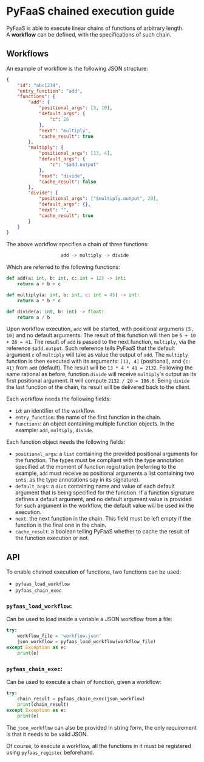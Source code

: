 # PyFaaS chained execution guide

PyFaaS is able to execute linear chains of functions of arbitrary length. <br>
A <b>workflow</b> can be defined, with the specifications of such chain.

## Workflows
An example of workflow is the following JSON structure:
```json
{
    "id": "abc1234",
    "entry_function": "add",
    "functions": {
        "add": {
            "positional_args": [5, 10],
            "default_args": {
                "c": 26
            },
            "next": "multiply",
            "cache_result": true
        },
        "multiply": {
            "positional_args": [13, 4],
            "default_args": {
                "c": "$add.output"
            },
            "next": "divide",
            "cache_result": false
        },
        "divide": {
            "positional_args": ["$multiply.output", 20],
            "default_args": {},
            "next": "",
            "cache_result": true
        }
    }
}
```
The above workflow specifies a chain of three functions:
```bash
                    add -> multiply -> divide
```

Which are referred to the following functions:
```python
def add(a: int, b: int, c: int = 12) -> int:
    return a + b + c

def multiply(a: int, b: int, c: int = 45) -> int:
    return a * b * c

def divide(a: int, b: int) -> float:
    return a / b
```
Upon workflow execution, `add` will be started, with positional argumens `[5, 10]` and no default arguments. The result of this function will then be `5 + 10 + 26 = 41`. The result of `add` is passed to the next function, `multiply`, via the reference `$add.output`. Such reference tells PyFaaS that the default argument `c` of `multiply` will take as value the output of `add`. The `multiply` function is then executed with its arguments: `[13, 4]` (positional), and `{c: 41}` from `add` (default). The result will be `13 * 4 * 41 = 2132`. Following the same rational as before, function `divide` will receive `multiply`'s output as its first positional argument. It will compute `2132 / 20 = 106.6`. Being `divide` the last function of the chain, its result will be delivered back to the client.

Each workflow needs the following fields:
- `id`: an identifier of the workflow.
- `entry_function`: the name of the first function in the chain.
- `functions`: an object containing multiple function objects. In the example: `add`, `multiply`, `divide`.

Each function object needs the following fields:
- `positional_args`: a `list` containing the provided positional arguments for the function. The types must be compliant with the type annotation specified at the moment of function registration (referring to the example, `add` must receive as positional arguments a list containing two `int`s, as the type annotations say in its signature).
- `default_args`: a `dict` containing name and value of each default argument that is being specified for the function. If a function signature defines a default argument, and no default argument value is provided for such argument in the workflow, the default value will be used ini the execution.
- `next`: the next function in the chain. This field must be left empty if the function is the final one in the chain.
- `cache_result`: a boolean telling PyFaaS whether to cache the result of the function execution or not. 

## API
To enable chained execution of functions, two functions can be used:
- `pyfaas_load_workflow`
- `pyfaas_chain_exec`

### `pyfaas_load_workflow`:
Can be used to load inside a variable a JSON workflow from a file:
```python
try:
    workflow_file = 'workflow.json'
    json_workflow = pyfaas_load_workflow(workflow_file)
except Exception as e:
    print(e)
```

### `pyfaas_chain_exec`:
Can be used to execute a chain of function, given a workflow:
```python
try:
    chain_result = pyfaas_chain_exec(json_workflow)
    print(chain_result)
except Exception as e:
    print(e)
```
The `json_workflow` can also be provided in string form, the only requirement is that it needs to be valid JSON.

Of course, to execute a workflow, all the functions in it must be registered using `pyfaas_register` beforehand.